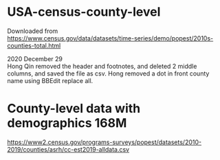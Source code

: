 # USA-census-county-level

Downloaded from <br> 
https://www.census.gov/data/datasets/time-series/demo/popest/2010s-counties-total.html 

2020 December 29 <br> 
Hong Qin removed the header and footnotes, and deleted 2 middle columns, and saved the file as csv. 
Hong removed a dot in front county name using BBEdit replace all. 

# County-level data with demographics 168M
https://www2.census.gov/programs-surveys/popest/datasets/2010-2019/counties/asrh/cc-est2019-alldata.csv
